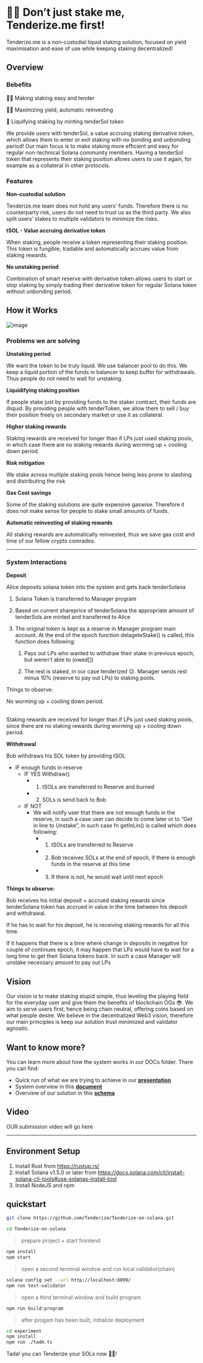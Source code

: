 # 🥩🔨 Don’t just stake me, Tenderize.me first!

Tenderize.me is a non-custodial liquid staking solution, focused on yield maximisation and ease of use while keeping staking decentralized! 

## Overview
### Bebefits
🔨🥩    Making staking easy and tender

👨‍🌾      Maximizing yield, automatic reinvesting

🌊      Liquifying staking by minting tenderSol token


We provide users with tenderSol, a value accruing staking derivative token, which allows them to enter or exit staking with no bonding and unbonding period!
Our main focus is to make staking more efficient and easy for regular non-technical Solana community members.
Having a tenderSol token that represents their staking position allows users to use it again, for example as a collateral in other protocols.

### Features
**Non-custodial solution**

Tenderize.me team does not hold any users’ funds. Therefore there is no counterparty risk, users do not need to trust us as the third party. We also split users’ stakes to multiple validators to minimize the risks. 

**tSOL - Value accruing derivative token**

When staking, people receive a token representing their staking position. This token is fungible, tradable and automatically accrues value from staking rewards.

**No unstaking period**

Combination of smart reserve with derivative token allows users to start or stop staking by simply trading their derivative token for regular Solana token without unbonding period.

## How it Works

![image](https://github.com/Tenderize/Tenderize-on-solana/blob/main/docs/Tenderize.me%20-%20Solana%20program%20schemaF.png)

### Problems we are solving

**Unstaking period**

We want the token to be truly liquid. We use balancer pool to do this. We keep a liquid portion of the funds in balancer to keep buffer for withdrawals. Thus people do not need to wait for unstaking.

**Liquidifying staking position**

If people stake just by providing funds to the staker contract, their funds are illiquid. By providing people with tenderToken, we allow them to sell / buy their position freely on secondary market or use it as collateral.

**Higher staking rewards**

Staking rewards are received for longer than if LPs just used staking pools, in which case there are no staking rewards during worming up + cooling down period.

**Risk mitigation**

We stake across multiple staking pools hence being less prone to slashing and distributing the risk

**Gas Cost savings**

Some of the staking solutions are quite expensive gaswise. Therefore it does not make sense for people to stake small amounts of funds.

**Automatic reinvesting of staking rewards**

All staking rewards are automatically reinvested, thus we save gas cost and time of our fellow crypto comrades.

---

### System Interactions

**Deposit**

Alice deposits solana token into the system and gets back tenderSolana

1. Solana Token is transferred to Manager program

2. Based on current shareprice of tenderSolana the appropriate amount of tenderSols are minted and transferred to Alice

3. The original token is kept as a reserve in Manager program main account. At the end of the epoch function delageteStake() is called, this function does following:


    1. Pays out LPs who wanted to withdraw their stake in previous epoch, but weren’t able to (owed[])


    2. The rest is staked, in our case tenderized 😉. Manager sends rest minus 10% (reserve to pay out LPs) to staking pools.

Things to observe:

No worming up + cooling down period. 

 \
Staking rewards are received for longer than if LPs just used staking pools, since there are no staking rewards during worming up + cooling down period.


**Withdrawal**

Bob withdraws his SOL token by providing tSOL



*   IF enough funds in reserve 
    *   IF YES Withdraw()
        *   1. tSOLs are transferred to Reserve and burned
        *   2. SOLs is send back to Bob
    *   IF NOT 
        *   We will notify user that there are not enough funds in the reserve, in such a case user can decide to come later or to “Get in line to Unstake”, in such case fn getInLin() is called which does following:
            *   1. tSOLs are transferred to Reserve
            *   2. Bob receives SOLs at the end of epoch, if there is enough funds in the reserve at this time
            *   3. If there is not, he would wait until next epoch

**Things to observe:**

Bob receives his initial deposit + accrued staking rewards since tenderSolana token has accrued in value in the time between his deposit and withdrawal.

If he has to wait for his deposit, he is receiving staking rewards for all this time. 

If it happens that there is a time where change in deposits in negative for couple of continues epoch, it may happen that LPs would have to wait for a long time to get their Solana tokens back. In such a case Manager will unstake necessary amount to pay out LPs 



## Vision
Our vision is to make staking stupid simple, thus leveling the playing field for the everyday user and give them the benefits of blockchain OGs 😎.
We aim to serve users first, hence being chain neutral, offering coins based on what people desire. 
We believe in the decentralized Web3 vision, therefore our main principles is keep our solution trust minimized and validator agnostic.

## Want to know more?

You can learn more about how the system works in our DOCs folder.
There you can find:

- Quick run of what we are trying to achieve in our [**presentation**](https://docs.google.com/presentation/d/1bxq5OFFLnhV04XF_nPiQVW-V7kMjSFducbtnAa89CZM/edit?usp=sharing)
- System overview in this [**document**](https://docs.google.com/document/d/1U-Hq9P6M7Epuh3WJ-dXEb6PXd-GBIGlgEodyjIEStVc/edit?usp=sharing)
- Overview of our solution in this [**schema**](https://github.com/Tenderize/Tenderize-on-solana/blob/main/docs/Tenderize.me-schemaF.png)



## Video
OUR submission video will go here

---

## Environment Setup
1. Install Rust from https://rustup.rs/
2. Install Solana v1.5.0 or later from https://docs.solana.com/cli/install-solana-cli-tools#use-solanas-install-tool
3. Install NodeJS and npm

## quickstart

```bash
git clone https://github.com/Tenderize/Tenderize-on-solana.git

cd Tenderize-on-solana
```

> prepare project + start frontend

```bash
npm install
npm start

```

>  open a second terminal window and run local validator(chain)

```bash
solana config set --url http://localhost:8899/ 
npm run test-validator

```

>  open a third terminal window and build program

```bash
npm run build:program

```
> after progam has been built, initialize deployment

```bash
cd experiment
npm install
npm run ./tadm.ts
```

Tada! you can Tenderize your SOLs now  🥩🔨!